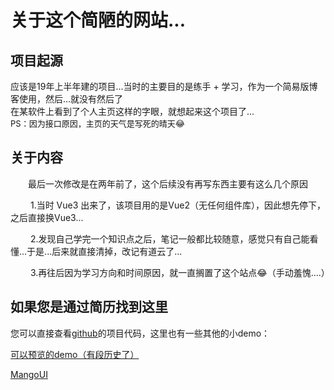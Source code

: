# 关于这个简陋的网站...
## 项目起源
应该是19年上半年建的项目...当时的主要目的是练手 + 学习，作为一个简易版博客使用，然后...就没有然后了  
在某软件上看到了个人主页这样的字眼，就想起来这个项目了...  
<font size=2>PS：因为接口原因，主页的天气是写死的晴天😂</font>

## 关于内容

　　最后一次修改是在两年前了，这个后续没有再写东西主要有这么几个原因  


　　  1.当时 Vue3 出来了，该项目用的是Vue2（无任何组件库），因此想先停下，之后直接换Vue3...  

　　  2.发现自己学完一个知识点之后，笔记一般都比较随意，感觉只有自己能看懂...于是...后来就直接清掉，改记有道云了...  

　　  3.再往后因为学习方向和时间原因，就一直搁置了这个站点😂（手动羞愧....）



## 如果您是通过简历找到这里

您可以直接查看[github](https://github.com/mangoyco)的项目代码，这里也有一些其他的小demo：

[可以预览的demo（有段历史了）](https://mangoyco.github.io/online-demo/)

[MangoUI](https://mangoyco.github.io/mangoui-doc/)
